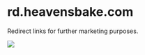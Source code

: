 # rd.heavensbake.com
Redirect links for further marketing purposes. 

![](https://d.furaffinity.net/art/teixeira-juan/1642930705/1642930566.teixeira-juan_primarina_challenge.png)
